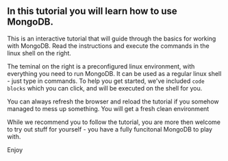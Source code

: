 ## In this tutorial you will learn how to use MongoDB. 

This is an interactive tutorial that will guide through the basics for working with MongoDB.
Read the instructions and execute the commands in the linux shell on the right.

The teminal on the right is a preconfigured linux environment, with everything you need to run MongoDB.
It can be used as a regular linux shell - just type in commands.
To help you get started, we've included `code blocks` which you can click, and will be executed on the shell for you.

You can always refresh the browser and reload the tutorial if you somehow managed to mess up something. You will get a fresh clean environment

While we recommend you to follow the tutorial, you are more then welcome to try out stuff for yourself - you have a fully
funcitonal MongoDB to play with.


Enjoy 

